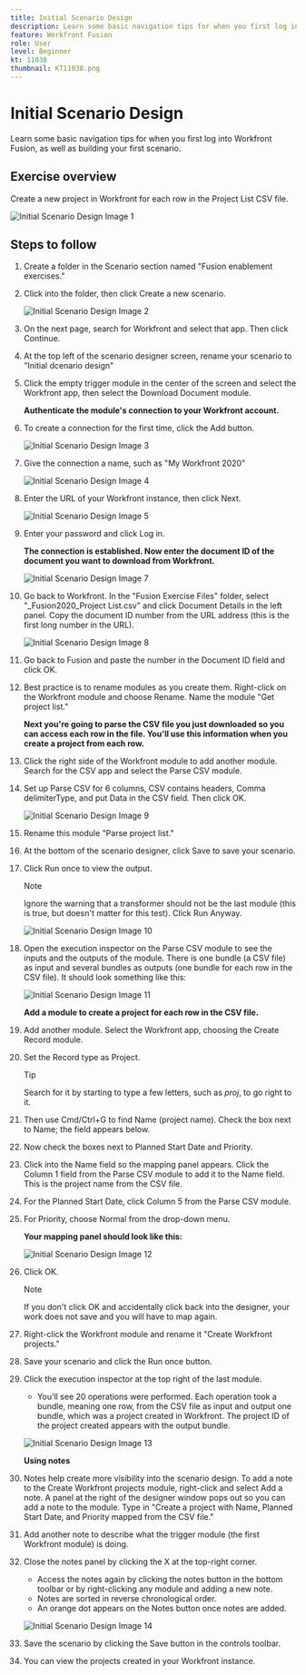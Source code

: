 ```yaml
---
title: Initial Scenario Design
description: Learn some basic navigation tips for when you first log into Workfront Fusion, as well as building your first scenario.
feature: Workfront Fusion
role: User
level: Beginner
kt: 11038
thumbnail: KT11038.png
---
```


# Initial Scenario Design

Learn some basic navigation tips for when you first log into Workfront Fusion, as well as building your first scenario.

## Exercise overview

Create a new project in Workfront for each row in the Project List CSV file.

![Initial Scenario Design Image 1](../12-exercises/assets/initial-scenario-design-1.png)

## Steps to follow

1. Create a folder in the Scenario section named "Fusion enablement exercises."
1. Click into the folder, then click Create a new scenario.

   ![Initial Scenario Design Image 2](../12-exercises/assets/initial-scenario-design-2.png)

1. On the next page, search for Workfront and select that app. Then click Continue.
1. At the top left of the scenario designer screen, rename your scenario to "Initial dcenario design"
1. Click the empty trigger module in the center of the screen and select the Workfront app, then select the Download Document module.

   **Authenticate the module's connection to your Workfront account.**

1. To create a connection for the first time, click the Add button.

   ![Initial Scenario Design Image 3](../12-exercises/assets/initial-scenario-design-3.png)

1. Give the connection a name, such as "My Workfront 2020"

   ![Initial Scenario Design Image 4](../12-exercises/assets/initial-scenario-design-4.png)

1. Enter the URL of your Workfront instance, then click Next.

   ![Initial Scenario Design Image 5](../12-exercises/assets/initial-scenario-design-5.png)

1. Enter your password and click Log in.

   **The connection is established. Now enter the document ID of the document you want to download from Workfront.**

   ![Initial Scenario Design Image 7](../12-exercises/assets/initial-scenario-design-7.png)

1. Go back to Workfront. In the "Fusion Exercise Files" folder, select "_Fusion2020_Project List.csv" and click Document Details in the left panel. Copy the document ID number from the URL address (this is the first long number in the URL).

   ![Initial Scenario Design Image 8](../12-exercises/assets/initial-scenario-design-8.png)

1. Go back to Fusion and paste the number in the Document ID field and click OK.
1. Best practice is to rename modules as you create them. Right-click on the Workfront module and choose Rename. Name the module "Get project list."

   **Next you're going to parse the CSV file you just downloaded so you can access each row in the file. You'll use this information when you create a project from each row.**

1. Click the right side of the Workfront module to add another module. Search for the CSV app and select the Parse CSV module.
1. Set up Parse CSV for 6 columns, CSV contains headers, Comma delimiterType, and put Data in the CSV field. Then click OK.

   ![Initial Scenario Design Image 9](../12-exercises/assets/initial-scenario-design-9.png)

1. Rename this module "Parse project list."
1. At the bottom of the scenario designer, click Save to save your scenario.
1. Click Run once to view the output.

   >[!NOTE]
   >
   >Ignore the warning that a transformer should not be the last module (this is true, but doesn't matter for this test). Click Run Anyway.

   ![Initial Scenario Design Image 10](../12-exercises/assets/initial-scenario-design-10.png)

1. Open the execution inspector on the Parse CSV module to see the inputs and the outputs of the module. There is one bundle (a CSV file) as input and several bundles as outputs (one bundle for each row in the CSV file). It should look something like this:

   ![Initial Scenario Design Image 11](../12-exercises/assets/initial-scenario-design-11.png)

   **Add a module to create a project for each row in the CSV file.**

1. Add another module. Select the Workfront app, choosing the Create Record module.
1. Set the Record type as Project.

   >[!TIP]
   >
   >Search for it by starting to type a few letters, such as *proj*, to go right to it.

1. Then use Cmd/Ctrl+G to find Name (project name). Check the box next to Name; the field appears below.
1. Now check the boxes next to Planned Start Date and Priority.
1. Click into the Name field so the mapping panel appears. Click the Column 1 field from the Parse CSV module to add it to the Name field. This is the project name from the CSV file.
1. For the Planned Start Date, click Column 5 from the Parse CSV module.
1. For Priority, choose Normal from the drop-down menu.

   **Your mapping panel should look like this:**

   ![Initial Scenario Design Image 12](../12-exercises/assets/initial-scenario-design-12.png)

1. Click OK.
 
   >[!NOTE]
   >
   >If you don't click OK and accidentally click back into the designer, your work does not save and you will have to map again.

1. Right-click the Workfront module and rename it "Create Workfront projects."
1. Save your scenario and click the Run once button.
1. Click the execution inspector at the top right of the last module.

   + You'll see 20 operations were performed. Each operation took a bundle, meaning one row, from the CSV file as input and output one bundle, which was a project created in Workfront. The project ID of the project created appears with the output bundle.

   ![Initial Scenario Design Image 13](../12-exercises/assets/initial-scenario-design-13.png)

   **Using notes**

1. Notes help create more visibility into the scenario design. To add a note to the Create Workfront projects module, right-click and select Add a note. A panel at the right of the designer window pops out so you can add a note to the module. Type in "Create a project with Name, Planned Start Date, and Priority mapped from the CSV file."
1. Add another note to describe what the trigger module (the first Workfront module) is doing.
1. Close the notes panel by clicking the X at the top-right corner.

   + Access the notes again by clicking the notes button in the bottom toolbar or by right-clicking any module and adding a new note.
   + Notes are sorted in reverse chronological order.
   + An orange dot appears on the Notes button once notes are added.

   ![Initial Scenario Design Image 14](../12-exercises/assets/initial-scenario-design-14.png)

1. Save the scenario by clicking the Save button in the controls toolbar.
1. You can view the projects created in your Workfront instance.

